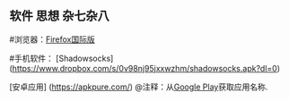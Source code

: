 ##  软件 思想 杂七杂八

#浏览器：[Firefox国际版](www.mozilla.org/en-US/firefox/all/)
  
#手机软件：
[Shadowsocks] (https://www.dropbox.com/s/0v98nj95jxxwzhm/shadowsocks.apk?dl=0)

[安卓应用]  (https://apkpure.com/) @注释：从[Google Play](https://play.google.com/store)获取应用名称.
 
 

